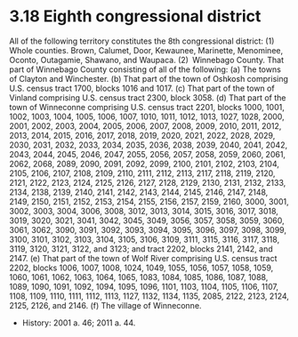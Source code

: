 3.18 Eighth congressional district
==================================

All of the following territory constitutes the 8th congressional district:
(1) Whole counties. Brown, Calumet, Door, Kewaunee, Marinette, Menominee, Oconto, Outagamie, Shawano, and Waupaca.
(2) Winnebago County. That part of Winnebago County consisting of all of the following:
(a) The towns of Clayton and Winchester.
(b) That part of the town of Oshkosh comprising U.S. census tract 1700, blocks 1016 and 1017.
(c) That part of the town of Vinland comprising U.S. census tract 2300, block 3058.
(d) That part of the town of Winneconne comprising U.S. census tract 2201, blocks 1000, 1001, 1002, 1003, 1004, 1005, 1006, 1007, 1010, 1011, 1012, 1013, 1027, 1028, 2000, 2001, 2002, 2003, 2004, 2005, 2006, 2007, 2008, 2009, 2010, 2011, 2012, 2013, 2014, 2015, 2016, 2017, 2018, 2019, 2020, 2021, 2022, 2028, 2029, 2030, 2031, 2032, 2033, 2034, 2035, 2036, 2038, 2039, 2040, 2041, 2042, 2043, 2044, 2045, 2046, 2047, 2055, 2056, 2057, 2058, 2059, 2060, 2061, 2062, 2068, 2089, 2090, 2091, 2092, 2099, 2100, 2101, 2102, 2103, 2104, 2105, 2106, 2107, 2108, 2109, 2110, 2111, 2112, 2113, 2117, 2118, 2119, 2120, 2121, 2122, 2123, 2124, 2125, 2126, 2127, 2128, 2129, 2130, 2131, 2132, 2133, 2134, 2138, 2139, 2140, 2141, 2142, 2143, 2144, 2145, 2146, 2147, 2148, 2149, 2150, 2151, 2152, 2153, 2154, 2155, 2156, 2157, 2159, 2160, 3000, 3001, 3002, 3003, 3004, 3006, 3008, 3012, 3013, 3014, 3015, 3016, 3017, 3018, 3019, 3020, 3021, 3041, 3042, 3045, 3049, 3056, 3057, 3058, 3059, 3060, 3061, 3062, 3090, 3091, 3092, 3093, 3094, 3095, 3096, 3097, 3098, 3099, 3100, 3101, 3102, 3103, 3104, 3105, 3106, 3109, 3111, 3115, 3116, 3117, 3118, 3119, 3120, 3121, 3122, and 3123; and tract 2202, blocks 2141, 2142, and 2147.
(e) That part of the town of Wolf River comprising U.S. census tract 2202, blocks 1006, 1007, 1008, 1024, 1049, 1055, 1056, 1057, 1058, 1059, 1060, 1061, 1062, 1063, 1064, 1065, 1083, 1084, 1085, 1086, 1087, 1088, 1089, 1090, 1091, 1092, 1094, 1095, 1096, 1101, 1103, 1104, 1105, 1106, 1107, 1108, 1109, 1110, 1111, 1112, 1113, 1127, 1132, 1134, 1135, 2085, 2122, 2123, 2124, 2125, 2126, and 2146.
(f) The village of Winneconne.

+	History: 2001 a. 46; 2011 a. 44.